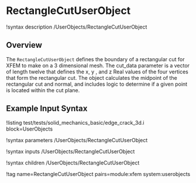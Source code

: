 # RectangleCutUserObject

!syntax description /UserObjects/RectangleCutUserObject

## Overview

The `RectangleCutUserObject` defines the boundary of a rectangular cut for XFEM
to make on a 3 dimensional mesh. The cut_data parameter is a vector of length
twelve that defines the x, y , and z Real values of the four vertices that form
the rectangular cut. The object calculates the midpoint of the rectangular cut
and normal, and includes logic to determine if a given point is located within
the cut plane.

## Example Input Syntax

!listing test/tests/solid_mechanics_basic/edge_crack_3d.i block=UserObjects

!syntax parameters /UserObjects/RectangleCutUserObject

!syntax inputs /UserObjects/RectangleCutUserObject

!syntax children /UserObjects/RectangleCutUserObject

!tag name=RectangleCutUserObject pairs=module:xfem system:userobjects
